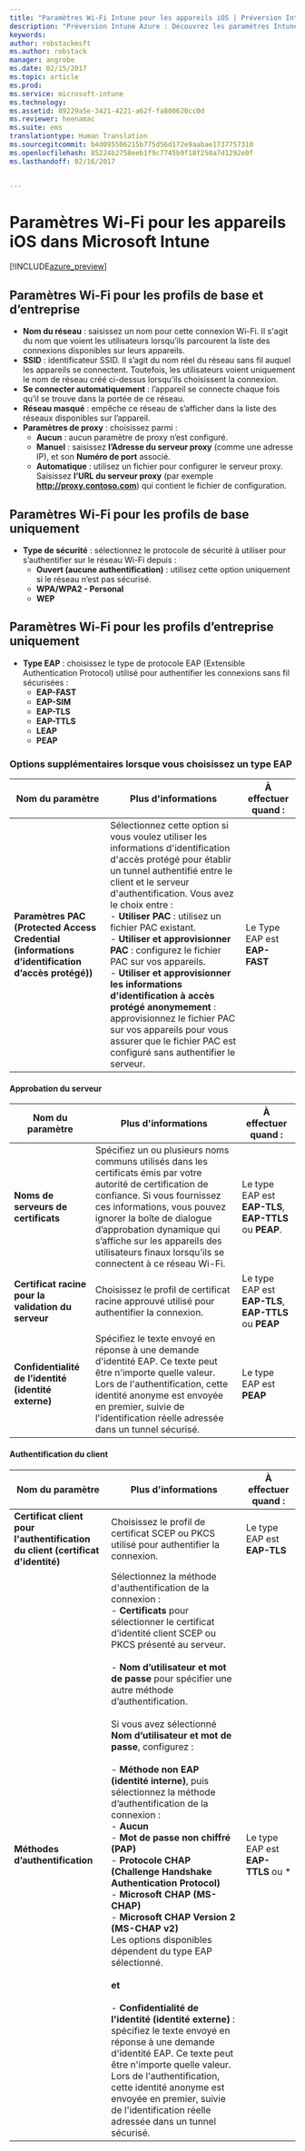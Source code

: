 ```yaml
---
title: "Paramètres Wi-Fi Intune pour les appareils iOS | Préversion Intune Azure | Microsoft Docs"
description: "Préversion Intune Azure : Découvrez les paramètres Intune que vous pouvez utiliser pour configurer les connexions Wi-Fi sur des appareils iOS."
keywords: 
author: robstackmsft
ms.author: robstack
manager: angrobe
ms.date: 02/15/2017
ms.topic: article
ms.prod: 
ms.service: microsoft-intune
ms.technology: 
ms.assetid: 89229a5e-3421-4221-a62f-fa800620cc0d
ms.reviewer: heenamac
ms.suite: ems
translationtype: Human Translation
ms.sourcegitcommit: b4d095506215b775d56d172e9aabae1737757310
ms.openlocfilehash: 85224b2758eeb1f9c7745b9f18f250a7d1292e0f
ms.lasthandoff: 02/16/2017


---
```


# <a name="wi-fi-settings-for-ios-devices-in-microsoft-intune"></a>Paramètres Wi-Fi pour les appareils iOS dans Microsoft Intune

[!INCLUDE[azure_preview](../includes/azure_preview.md)]



## <a name="wi-fi-settings-for-basic-and-enterprise-profiles"></a>Paramètres Wi-Fi pour les profils de base et d’entreprise

- **Nom du réseau** : saisissez un nom pour cette connexion Wi-Fi. Il s'agit du nom que voient les utilisateurs lorsqu’ils parcourent la liste des connexions disponibles sur leurs appareils.
- **SSID** : identificateur SSID. Il s’agit du nom réel du réseau sans fil auquel les appareils se connectent. Toutefois, les utilisateurs voient uniquement le nom de réseau créé ci-dessus lorsqu’ils choisissent la connexion.
- **Se connecter automatiquement** : l’appareil se connecte chaque fois qu’il se trouve dans la portée de ce réseau.
- **Réseau masqué** : empêche ce réseau de s’afficher dans la liste des réseaux disponibles sur l’appareil.
- **Paramètres de proxy** : choisissez parmi :
    - **Aucun** : aucun paramètre de proxy n’est configuré.
    - **Manuel** : saisissez **l’Adresse du serveur proxy** (comme une adresse IP), et son **Numéro de port** associé.
    - **Automatique** : utilisez un fichier pour configurer le serveur proxy. Saisissez **l’URL du serveur proxy** (par exemple **http://proxy.contoso.com**) qui contient le fichier de configuration.

## <a name="wi-fi-settings-for-basic-profiles-only"></a>Paramètres Wi-Fi pour les profils de base uniquement

- **Type de sécurité** : sélectionnez le protocole de sécurité à utiliser pour s’authentifier sur le réseau Wi-Fi depuis :
    - **Ouvert (aucune authentification)** : utilisez cette option uniquement si le réseau n’est pas sécurisé.
    - **WPA/WPA2 - Personal**
    - **WEP**

## <a name="wi-fi-settings-for-enterprise-profiles-only"></a>Paramètres Wi-Fi pour les profils d’entreprise uniquement

- **Type EAP** : choisissez le type de protocole EAP (Extensible Authentication Protocol) utilisé pour authentifier les connexions sans fil sécurisées :
    - **EAP-FAST**
    - **EAP-SIM**
    - **EAP-TLS**
    - **EAP-TTLS**
    - **LEAP**
    - **PEAP**

### <a name="further-options-when-you-choose-an-eap-type"></a>Options supplémentaires lorsque vous choisissez un type EAP


|Nom du paramètre|Plus d'informations|À effectuer quand :|
|--------------|-------------|----------|
|**Paramètres PAC (Protected Access Credential (informations d’identification d’accès protégé))**|Sélectionnez cette option si vous voulez utiliser les informations d'identification d'accès protégé pour établir un tunnel authentifié entre le client et le serveur d'authentification. Vous avez le choix entre :<br>- **Utiliser PAC** : utilisez un fichier PAC existant.<br>- **Utiliser et approvisionner PAC** : configurez le fichier PAC sur vos appareils.<br>- **Utiliser et approvisionner les informations d'identification à accès protégé anonymement** : approvisionnez le fichier PAC sur vos appareils pour vous assurer que le fichier PAC est configuré sans authentifier le serveur.|Le Type EAP est **EAP-FAST**|

#### <a name="server-trust"></a>Approbation du serveur


|Nom du paramètre|Plus d'informations|À effectuer quand :|
|--------------|-------------|----------|
|**Noms de serveurs de certificats**|Spécifiez un ou plusieurs noms communs utilisés dans les certificats émis par votre autorité de certification de confiance. Si vous fournissez ces informations, vous pouvez ignorer la boîte de dialogue d’approbation dynamique qui s’affiche sur les appareils des utilisateurs finaux lorsqu’ils se connectent à ce réseau Wi-Fi.|Le type EAP est **EAP-TLS**, **EAP-TTLS** ou **PEAP**.|
|**Certificat racine pour la validation du serveur**|Choisissez le profil de certificat racine approuvé utilisé pour authentifier la connexion. |Le type EAP est **EAP-TLS**, **EAP-TTLS** ou **PEAP**|
|**Confidentialité de l’identité (identité externe)**|Spécifiez le texte envoyé en réponse à une demande d'identité EAP. Ce texte peut être n'importe quelle valeur. Lors de l'authentification, cette identité anonyme est envoyée en premier, suivie de l'identification réelle adressée dans un tunnel sécurisé.|Le type EAP est **PEAP**|


#### <a name="client-authentication"></a>Authentification du client


|Nom du paramètre|Plus d'informations|À effectuer quand :|
|--------------|-------------|----------|
|**Certificat client pour l'authentification du client (certificat d'identité)**|Choisissez le profil de certificat SCEP ou PKCS utilisé pour authentifier la connexion.|Le type EAP est **EAP-TLS**|
|**Méthodes d’authentification**|Sélectionnez la méthode d'authentification de la connexion :<br>- **Certificats** pour sélectionner le certificat d’identité client SCEP ou PKCS présenté au serveur.<br><br>- **Nom d’utilisateur et mot de passe** pour spécifier une autre méthode d’authentification. <br><br>Si vous avez sélectionné **Nom d’utilisateur et mot de passe**, configurez :<br><br>-  **Méthode non EAP (identité interne)**, puis sélectionnez la méthode d’authentification de la connexion :<br>- **Aucun**<br>- **Mot de passe non chiffré (PAP)**<br>- **Protocole CHAP (Challenge Handshake Authentication Protocol)**<br>- **Microsoft CHAP (MS-CHAP)**<br>- **Microsoft CHAP Version 2 (MS-CHAP v2)**<br>Les options disponibles dépendent du type EAP sélectionné.<br><br>**et**<br><br>- **Confidentialité de l'identité (identité externe)** : spécifiez le texte envoyé en réponse à une demande d'identité EAP. Ce texte peut être n'importe quelle valeur. Lors de l'authentification, cette identité anonyme est envoyée en premier, suivie de l'identification réelle adressée dans un tunnel sécurisé.|Le type EAP est **EAP-TTLS** ou *


